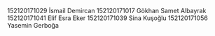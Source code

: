 152120171029 İsmail Demircan
152120171017 Gökhan Samet Albayrak
152120171041 Elif Esra Eker
152120171039 Sina Kuşoğlu
152120171056 Yasemin Gerboğa